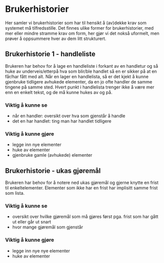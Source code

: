 # Brukerhistorier

Her samler vi brukerhistorier som har til hensikt å (av)dekke krav som systemet må tilfredsstille.
Det finnes ulike former for brukerhistorier, med mer eller mindre stramme krav om form, her gjør vi det nokså uformelt,
men prøver å oppsummere hver av dem litt strukturert.

## Brukerhistorie 1 - handleliste

Brukeren har behov for å lage en handleliste i forkant av en handletur og
så huke av underveis/etterpå hva som blir/ble handlet så en er sikker på at en får/har fått med alt.
Når en lager en handlelista, så er det kjekt å kunne gjenbruke tidligere avhukede elementer,
da en jo ofte handler de samme tingene på samme sted.
Hvert punkt i handlelista trenger ikke å være mer enn en enkelt tekst, og de må kunne hukes av og på.

### Viktig å kunne se

- når en handler: oversikt over hva som gjenstår å handle
- det en har handlet: ting man har handlet tidligere

### Viktig å kunne gjøre

- legge inn nye elementer
- huke av elementer
- gjenbruke gamle (avhukede) elementer

## Brukerhistorie - ukas gjøremål

Brukeren har behov for å notere ned ukas gjøremål og gjerne knytte en frist til enkeltelementer.
Elementer som ikke har en frist har implisitt samme frist som lista.

### Viktig å kunne se

- oversikt over hvilke gjøremål som må gjøres først pga. frist som har gått ut eller går ut snart
- hvor mange gjøremål som gjenstår

### Viktig å kunne gjøre

- legge inn nye nye elementer
- huke av elementer
